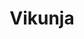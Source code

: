 ---
draft: false
title: Vikunja
content:
  id: vikunja
  name: Vikunja
  logo: /images/applications/note-taking/vikunja/logo.png
  website: https://vikunja.io/
  iframe_website: /website-iframe/applications/note-taking/vikunja
  dashboardImage: /images/applications/note-taking/vikunja/screenshot-1.webp
  short_description: The open-source to-do app. Organize everything, on all platforms.
  description: The open-source to-do app. Organize everything, on all platforms.
  features:
    - title: Stay organized
      description: Organize all of your tasks in projects. Create subprojects organize everything hierarchical and keep related stuff grouped.
    - title: Collaborate with peers
      description: Vikunja lets you easily share a project with another user or a whole team! Assignments show who's working on what.
    - title: Use it how you need it
      description: You can view your tasks in the classic list view - or a Gantt Chart, or Table view, or Kanban Board. Whatever you need!
    - title: Tasks
      description: Tasks are not only simple tasks. You can let Vikunja remind you of tasks when they're due. Never miss an important deadline again!
  screenshots:
    - /images/applications/note-taking/vikunja/screenshot-1.webp
    - /images/applications/note-taking/vikunja/screenshot-2.webp
---